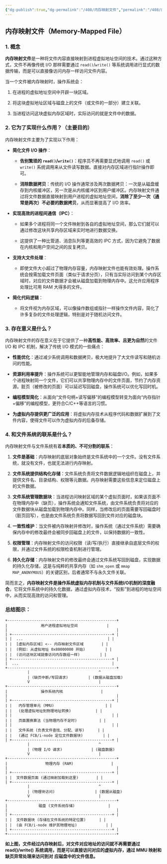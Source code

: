```yaml
---
{"dg-publish":true,"dg-permalink":"/408/内存映射文件","permalink":"/408/内存映射文件/","dgShowBacklinks":true,"dgShowLocalGraph":true,"dgShowInlineTitle":true}
---
```


## 内存映射文件（Memory-Mapped File）

### 1. 概念
**内存映射文件**是一种将文件内容直接映射到进程虚拟地址空间的技术。通过这种方式，文件不再像传统 I/O 那样需要通过 `read()`/`write()` 等系统调用进行显式的数据传输，而是可以直接像访问内存一样访问文件内容。

当一个文件被内存映射时，操作系统会：

1. 在进程的虚拟地址空间中开辟一块区域。
    
2. 将这块虚拟地址区域与磁盘上的文件（或文件的一部分）建立关联。
    
3. 当进程访问这块虚拟内存区域时，实际访问的就是文件中的数据。


### 2. 它为了实现什么作用？（主要目的）
内存映射文件主要为了实现以下作用：

- **简化文件 I/O 操作**：
    
    - **告别繁琐的 `read()`/`write()`**：程序员不再需要显式地调用 `read()` 或 `write()` 系统调用来从文件读写数据。直接对内存区域进行指针操作即可。
        
    - **消除数据拷贝**：传统的 I/O 操作通常涉及两次数据拷贝：一次是从磁盘缓存到内核缓冲区，另一次是从内核缓冲区到用户缓冲区。内存映射文件通过将文件数据直接映射到用户进程的虚拟地址空间，**消除了至少一次（通常是两次）不必要的数据拷贝**，从而显著提高了 I/O 效率。
        
- **实现高效的进程间通信（IPC）**：
    
    - 如果多个进程将同一个文件映射到各自的虚拟地址空间，那么它们就可以通过修改这块共享内存区域来实时地进行数据交换。
        
    - 这提供了一种比管道、消息队列等更高效的 IPC 方式，因为它避免了数据在内核和用户空间之间的反复拷贝。
        
- **支持大文件处理**：
    
    - 即使文件大小超过了物理内存容量，内存映射文件也能有效处理。操作系统会按需加载文件页面（类似于请求分页），只有当实际访问到某个内存区域时，对应的文件数据才会被从磁盘加载到物理内存中。这允许应用程序处理比可用 RAM 大得多的文件。
        
- **简化代码逻辑**：
    
    - 将文件视为内存区域，可以像操作数组或指针一样操作文件内容，简化了许多复杂的文件处理逻辑，特别是对于随机访问文件。


### 3. 存在意义是什么？
内存映射文件的存在意义在于它提供了一种**高性能、高效率、且更为自然**的文件 I/O 和 IPC 机制，解决了传统 I/O 模式的一些痛点：

- **性能优化**：通过减少系统调用和数据拷贝，极大地提升了大文件读写和随机访问的性能。
    
- **资源利用率提升**：操作系统可以更智能地管理内存和磁盘I/O。例如，如果多个进程映射同一个文件，它们可以共享物理内存中的文件页面，节约了内存资源。脏页（被修改的页面）可以延迟写回磁盘，操作系统可以优化写回时机。
    
- **编程模型简化**：从面向“文件句柄+读写偏移”的编程模型转变为面向“内存指针+偏移”的编程模型，更符合C/C++等语言的习惯。
    
- **为虚拟内存提供更广泛的应用**：将虚拟内存技术从程序代码和数据扩展到了文件内容，使得文件可以作为虚拟内存的后备存储。


### 4. 和文件系统的联系是什么？
内存映射文件与文件系统有着**本质的、不可分割的联系**：

1. **文件是基础**：内存映射的底层对象始终是文件系统中的一个文件。没有文件系统，就没有文件，也就无法进行内存映射。
    
2. **文件系统提供结构化存储**：文件系统负责将文件数据逻辑地组织在磁盘上，并提供文件名、目录结构、权限等元数据。内存映射需要这些信息来定位磁盘上的文件数据。
    
3. **文件系统管理数据块**：当进程访问映射区域的某个虚拟页面时，如果该页面不在物理内存中（缺页），操作系统会通知文件系统，由文件系统负责将对应的文件数据块从磁盘加载到物理内存中。同样，当修改后的页面需要写回磁盘时（脏页回写），也是由文件系统负责将数据写回到文件对应的磁盘块。
    
4. **一致性维护**：当文件被内存映射并修改时，操作系统（通过文件系统）需要确保内存中的修改最终会被同步回磁盘上的文件，以保持数据的一致性。
    
5. **权限管理**：内存映射文件的访问权限（读/写/执行）直接继承自底层文件的权限，并通过文件系统的权限检查机制进行管理。
    
6. **持久化存储**：内存映射文件的修改最终会通过文件系统写回到磁盘，实现数据的持久化存储，这是与纯粹的共享内存（如 `shm_open` 或 `mmap` `MAP_ANONYMOUS`）的关键区别，后者通常不与永久文件关联。
    

简而言之，**内存映射文件是操作系统虚拟内存机制与文件系统I/O机制的深度融合**。它将文件系统中的持久化数据，通过虚拟内存技术，“投影”到进程的地址空间中，从而实现高效的访问和管理。


### 总结图示：
```
+-------------------------------------------------+
|               用户进程虚拟地址空间             |
|                                                 |
| +---------------------------------------------+ |
| |  ...                                      | |
| |  [虚拟内存区域] <-- 内存映射文件区域        | |
| |  (例如: 从虚拟地址 0x80000000 开始)         | |
| |  (访问这块区域就像访问内存数组一样)         | |
| +---------------------------------------------+ |
|  ...                                          |
+-------------------------------------------------+
          |                               ^
          | (缺页中断/写回请求)         | (数据从磁盘加载)
          V                               |
+-------------------------------------------------+
|               操作系统内核                 |
|                                                 |
| +---------------------------------------------+ |
| |   内存管理单元 (MMU)                       | |
| |   (处理虚拟地址到物理地址转换)           | |
| |                                             | |
| |   页面置换算法 (当物理内存不足时)          | |
| |                                             | |
| |   文件系统 (负责文件查找、分配、读写)      | |
| |   (通过 FCB/i-node 定位文件数据块)         | |
| +---------------------------------------------+ |
          |                               ^
          | (物理 I/O 请求)             | (磁盘数据)
          V                               |
+-------------------------------------------------+
|                 物理内存 (RAM)                 |
|                                                 |
| +---------------------------------------------+ |
| |  文件数据页面 (通过映射加载到这里)        | |
| +---------------------------------------------+ |
          |                               ^
          | (物理块访问)                  | (数据从磁盘)
          V                               |
+-------------------------------------------------+
|              磁盘 (文件系统存储)               |
|                                                 |
| +---------------------------------------------+ |
| |  文件数据块 (存储在文件系统的特定位置)      | |
| |  (由 FCB/i-node 维护其物理地址)             | |
| +---------------------------------------------+ |
+-------------------------------------------------+
```

**如上图，文件经过内存映射后，对文件对应地址的访问就不再需要通过 read()/write()**
**系统调用，而是可以直接访问对应的虚拟内存，通过 MMU 映射和缺页异常处理来访问到对**
**应磁盘中的文件信息。**
